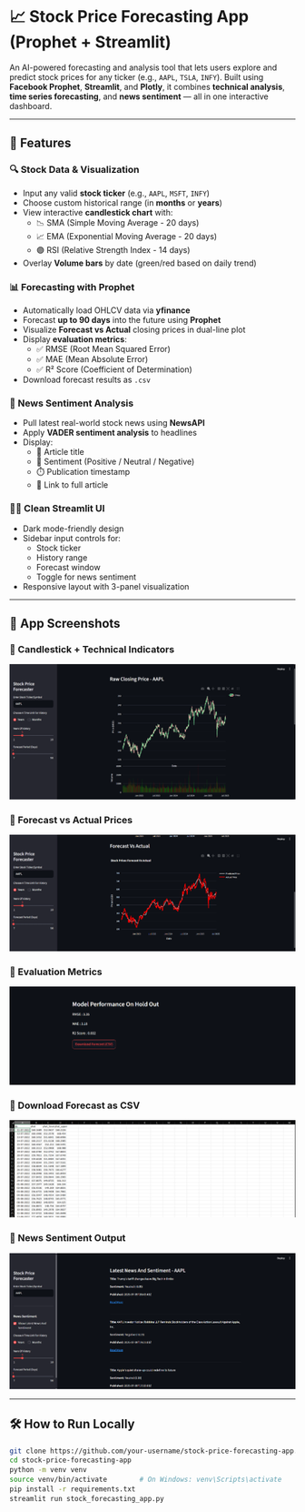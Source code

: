 # 📈 Stock Price Forecasting App (Prophet + Streamlit)

An AI-powered forecasting and analysis tool that lets users explore and predict stock prices for any ticker (e.g., `AAPL`, `TSLA`, `INFY`). Built using **Facebook Prophet**, **Streamlit**, and **Plotly**, it combines **technical analysis**, **time series forecasting**, and **news sentiment** — all in one interactive dashboard.

---

## 🚀 Features

### 🔍 Stock Data & Visualization
- Input any valid **stock ticker** (e.g., `AAPL`, `MSFT`, `INFY`)
- Choose custom historical range (in **months** or **years**)
- View interactive **candlestick chart** with:
  - 📉 SMA (Simple Moving Average - 20 days)
  - 📈 EMA (Exponential Moving Average - 20 days)
  - 🟣 RSI (Relative Strength Index - 14 days)
- Overlay **Volume bars** by date (green/red based on daily trend)

### 📊 Forecasting with Prophet
- Automatically load OHLCV data via **yfinance**
- Forecast **up to 90 days** into the future using **Prophet**
- Visualize **Forecast vs Actual** closing prices in dual-line plot
- Display **evaluation metrics**:
  - ✅ RMSE (Root Mean Squared Error)
  - ✅ MAE (Mean Absolute Error)
  - ✅ R² Score (Coefficient of Determination)
- Download forecast results as `.csv`

### 🧠 News Sentiment Analysis
- Pull latest real-world stock news using **NewsAPI**
- Apply **VADER sentiment analysis** to headlines
- Display:
  - 📰 Article title
  - 🎯 Sentiment (Positive / Neutral / Negative)
  - ⏱️ Publication timestamp
  - 🔗 Link to full article

### 🧑‍💻 Clean Streamlit UI
- Dark mode-friendly design
- Sidebar input controls for:
  - Stock ticker
  - History range
  - Forecast window
  - Toggle for news sentiment
- Responsive layout with 3-panel visualization

---

## 📸 App Screenshots

### 🔹 Candlestick + Technical Indicators
![Candlestick Chart](screenshots/Screenshot_1.png)

### 🔹 Forecast vs Actual Prices
![Forecast vs Actual](screenshots/Screenshot_2.png)

### 🔹 Evaluation Metrics
![Metrics](screenshots/Screenshot_3.png)

### 🔹 Download Forecast as CSV
![Download CSV](screenshots/Screenshot_4.png)

### 🔹 News Sentiment Output
![News Sentiment](screenshots/Screenshot_5.png)

---

## 🛠 How to Run Locally

```bash
git clone https://github.com/your-username/stock-price-forecasting-app.git
cd stock-price-forecasting-app
python -m venv venv
source venv/bin/activate        # On Windows: venv\Scripts\activate
pip install -r requirements.txt
streamlit run stock_forecasting_app.py
